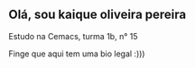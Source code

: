 ## Olá, sou kaique oliveira pereira

Estudo na Cemacs, turma 1b, n° 15

Finge que aqui tem uma bio legal :)))

